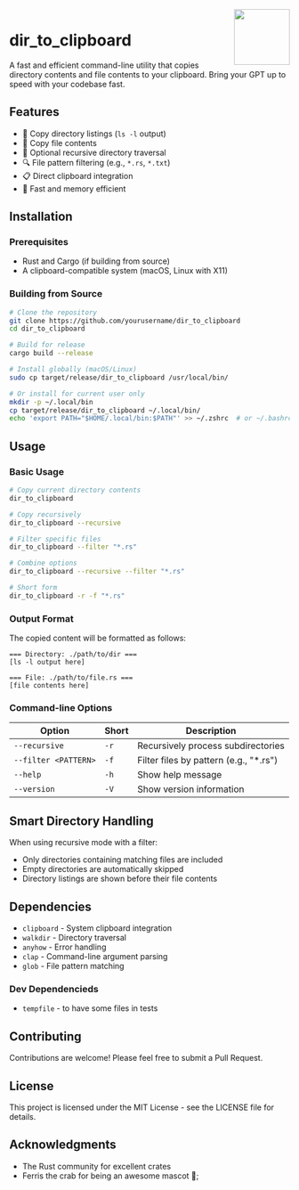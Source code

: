 <img src="https://rustacean.net/assets/rustacean-flat-happy.svg" width="100" height="100" align="right" />

# dir_to_clipboard

A fast and efficient command-line utility that copies directory contents and file contents to your clipboard. Bring your GPT up to speed with your codebase fast.

## Features

- 📁 Copy directory listings (`ls -l` output)
- 📄 Copy file contents
- 🌳 Optional recursive directory traversal
- 🔍 File pattern filtering (e.g., `*.rs`, `*.txt`)
- 📋 Direct clipboard integration
- 🚀 Fast and memory efficient

## Installation

### Prerequisites

- Rust and Cargo (if building from source)
- A clipboard-compatible system (macOS, Linux with X11)

### Building from Source

```bash
# Clone the repository
git clone https://github.com/yourusername/dir_to_clipboard
cd dir_to_clipboard

# Build for release
cargo build --release

# Install globally (macOS/Linux)
sudo cp target/release/dir_to_clipboard /usr/local/bin/

# Or install for current user only
mkdir -p ~/.local/bin
cp target/release/dir_to_clipboard ~/.local/bin/
echo 'export PATH="$HOME/.local/bin:$PATH"' >> ~/.zshrc  # or ~/.bashrc
```

## Usage

### Basic Usage

```bash
# Copy current directory contents
dir_to_clipboard

# Copy recursively
dir_to_clipboard --recursive

# Filter specific files
dir_to_clipboard --filter "*.rs"

# Combine options
dir_to_clipboard --recursive --filter "*.rs"

# Short form
dir_to_clipboard -r -f "*.rs"
```

### Output Format

The copied content will be formatted as follows:

```
=== Directory: ./path/to/dir ===
[ls -l output here]

=== File: ./path/to/file.rs ===
[file contents here]
```

### Command-line Options

| Option | Short | Description |
|--------|-------|-------------|
| `--recursive` | `-r` | Recursively process subdirectories |
| `--filter <PATTERN>` | `-f` | Filter files by pattern (e.g., "*.rs") |
| `--help` | `-h` | Show help message |
| `--version` | `-V` | Show version information |

## Smart Directory Handling

When using recursive mode with a filter:
- Only directories containing matching files are included
- Empty directories are automatically skipped
- Directory listings are shown before their file contents

## Dependencies

- `clipboard` - System clipboard integration
- `walkdir` - Directory traversal
- `anyhow` - Error handling
- `clap` - Command-line argument parsing
- `glob` - File pattern matching

### Dev Dependencieds
- `tempfile` - to have some files in tests

## Contributing

Contributions are welcome! Please feel free to submit a Pull Request.

## License

This project is licensed under the MIT License - see the LICENSE file for details.

## Acknowledgments

- The Rust community for excellent crates
- Ferris the crab for being an awesome mascot 🦀;
